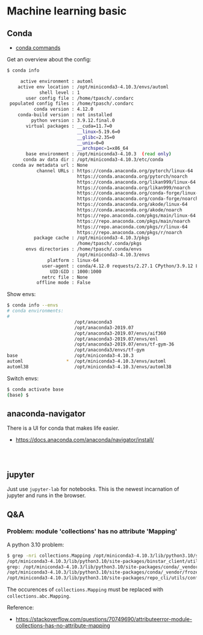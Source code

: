 # Machine learning basic

## Conda 

* [conda commands](https://docs.conda.io/projects/conda/en/latest/commands.html)

Get an overview about the config:

```bash
$ conda info

     active environment : automl
    active env location : /opt/miniconda3-4.10.3/envs/automl
            shell level : 1
       user config file : /home/tpasch/.condarc
 populated config files : /home/tpasch/.condarc
          conda version : 4.12.0
    conda-build version : not installed
         python version : 3.9.12.final.0
       virtual packages : __cuda=11.7=0
                          __linux=5.19.6=0
                          __glibc=2.35=0
                          __unix=0=0
                          __archspec=1=x86_64
       base environment : /opt/miniconda3-4.10.3  (read only)
      conda av data dir : /opt/miniconda3-4.10.3/etc/conda
  conda av metadata url : None
           channel URLs : https://conda.anaconda.org/pytorch/linux-64
                          https://conda.anaconda.org/pytorch/noarch
                          https://conda.anaconda.org/likan999/linux-64
                          https://conda.anaconda.org/likan999/noarch
                          https://conda.anaconda.org/conda-forge/linux-64
                          https://conda.anaconda.org/conda-forge/noarch
                          https://conda.anaconda.org/akode/linux-64
                          https://conda.anaconda.org/akode/noarch
                          https://repo.anaconda.com/pkgs/main/linux-64
                          https://repo.anaconda.com/pkgs/main/noarch
                          https://repo.anaconda.com/pkgs/r/linux-64
                          https://repo.anaconda.com/pkgs/r/noarch
          package cache : /opt/miniconda3-4.10.3/pkgs
                          /home/tpasch/.conda/pkgs
       envs directories : /home/tpasch/.conda/envs
                          /opt/miniconda3-4.10.3/envs
               platform : linux-64
             user-agent : conda/4.12.0 requests/2.27.1 CPython/3.9.12 Linux/5.19.6-200.fc36.x86_64 fedora/36 glibc/2.35
                UID:GID : 1000:1000
             netrc file : None
           offline mode : False
```

Show envs:
```bash
$ conda info --envs
# conda environments:
#
                         /opt/anaconda3
                         /opt/anaconda3-2019.07
                         /opt/anaconda3-2019.07/envs/aif360
                         /opt/anaconda3-2019.07/envs/enl
                         /opt/anaconda3-2019.07/envs/tf-gym-36
                         /opt/anaconda3/envs/tf-gym
base                     /opt/miniconda3-4.10.3
automl                *  /opt/miniconda3-4.10.3/envs/automl
automl38                 /opt/miniconda3-4.10.3/envs/automl38
```

Switch envs:
```bash
$ conda activate base
(base) $
```

## anaconda-navigator

There is a UI for conda that makes life easier. 

* https://docs.anaconda.com/anaconda/navigator/install/

```bash
```

```bash
```

```bash
```

## jupyter

Just use `jupyter-lab` for notebooks. This is the newest incarnation of jupyter and runs in the browser.

## Q&A

### Problem: module 'collections' has no attribute 'Mapping'

A python 3.10 problem:

```bash
$ grep -nri collections.Mapping /opt/miniconda3-4.10.3/lib/python3.10/site-packages/
/opt/miniconda3-4.10.3/lib/python3.10/site-packages/binstar_client/utils/config.py:93:        if isinstance(updated_value, collections.Mapping):
grep: /opt/miniconda3-4.10.3/lib/python3.10/site-packages/conda/_vendor/frozendict/__pycache__/__init__.cpython-310.pyc: Übereinstimmungen in Binärdatei
/opt/miniconda3-4.10.3/lib/python3.10/site-packages/conda/_vendor/frozendict/__init__.py:14:    An immutable wrapper around dictionaries that implements the complete :py:class:`collections.Mapping`
/opt/miniconda3-4.10.3/lib/python3.10/site-packages/repo_cli/utils/config.py:108:        if isinstance(updated_value, collections.Mapping):
```

The occurences of `collections.Mapping` must be replaced with `collections.abc.Mapping`.

Reference:
* https://stackoverflow.com/questions/70749690/attributeerror-module-collections-has-no-attribute-mapping


